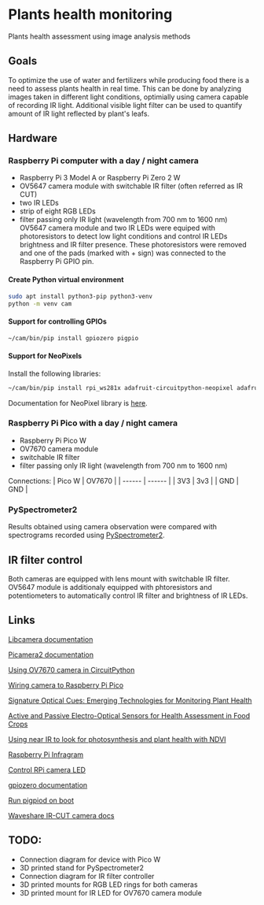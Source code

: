 # Plants health monitoring
Plants health assessment using image analysis methods

## Goals
To optimize the use of water and fertilizers while producing food there is a need to assess plants health in real time. This can be done by analyzing images taken in different light conditions, optimially using camera capable of recording IR light. Additional visible light filter can be used to quantify amount of IR light reflected by plant's leafs.

## Hardware
### Raspberry Pi computer with a day / night camera
* Raspberry Pi 3 Model A or Raspberry Pi Zero 2 W
* OV5647 camera module with switchable IR filter (often referred as IR CUT)
* two IR LEDs
* strip of eight RGB LEDs
* filter passing only IR light (wavelength from 700 nm to 1600 nm)
OV5647 camera module and two IR LEDs were equiped with photoresistors to detect low light conditions and control IR LEDs brightness and IR filter presence. These photoresistors were removed and one of the pads (marked with + sign) was connected to the Raspberry Pi GPIO pin.

#### Create Python virtual environment
``` bash
sudo apt install python3-pip python3-venv
python -m venv cam
```

#### Support for controlling GPIOs
``` bash
~/cam/bin/pip install gpiozero pigpio 
```

#### Support for NeoPixels
Install the following libraries:

``` bash
~/cam/bin/pip install rpi_ws281x adafruit-circuitpython-neopixel adafruit-blinka
```

Documentation for NeoPixel library is [here](https://docs.circuitpython.org/projects/neopixel/en/latest/).

### Raspberry Pi Pico with a day / night camera
* Raspberry Pi Pico W
* OV7670 camera module
* switchable IR filter
* filter passing only IR light (wavelength from 700 nm to 1600 nm)

Connections:
| Pico W | OV7670 |
| ------ | ------ |
| 3V3    | 3v3    |
| GND    | GND    |

### PySpectrometer2
Results obtained using camera observation were compared with spectrograms recorded using [PySpectrometer2](https://github.com/leswright1977/PySpectrometer2).

## IR filter control
Both cameras are equipped with lens mount with switchable IR filter. OV5647 module is additionaly equipped with phtoresistors and potentiometers to automatically control IR filter and brightness of IR LEDs.

## Links
[Libcamera documentation](https://www.raspberrypi.com/documentation/computers/camera_software.html#getting-started)

[Picamera2 documentation](https://datasheets.raspberrypi.com/camera/picamera2-manual.pdf)

[Using OV7670 camera in CircuitPython](https://docs.circuitpython.org/projects/ov7670/en/latest/)

[Wiring camera to Raspberry Pi Pico](https://learn.adafruit.com/capturing-camera-images-with-circuitpython/raspberry-pi-pico-wiring)

[Signature Optical Cues: Emerging Technologies for Monitoring Plant Health](https://www.ncbi.nlm.nih.gov/pmc/articles/PMC3675540/)

[Active and Passive Electro-Optical Sensors for Health Assessment in Food Crops](https://www.ncbi.nlm.nih.gov/pmc/articles/PMC7795220/)

[Using near IR to look for photosynthesis and plant health with NDVI](https://www.richardmudhar.com/blog/2015/07/using-near-ir-to-look-for-photosynthesis-and-plant-health-with-ndvi/)

[Raspberry Pi Infragram](https://publiclab.org/wiki/raspberry-pi-infragram)

[Control RPi camera LED](https://forums.raspberrypi.com/viewtopic.php?t=328635#p1967852)

[gpiozero documentation](https://gpiozero.readthedocs.io/en/stable/)

[Run pigpiod on boot](https://raspberrypi.stackexchange.com/questions/70568/how-to-run-pigpiod-on-boot)

[Waveshare IR-CUT camera docs](https://www.waveshare.com/wiki/RPi_IR-CUT_Camera)

## TODO:
* Connection diagram for device with Pico W
* 3D printed stand for PySpectrometer2
* Connection diagram for IR filter controller
* 3D printed mounts for RGB LED rings for both cameras
* 3D printed mount for IR LED for OV7670 camera module
